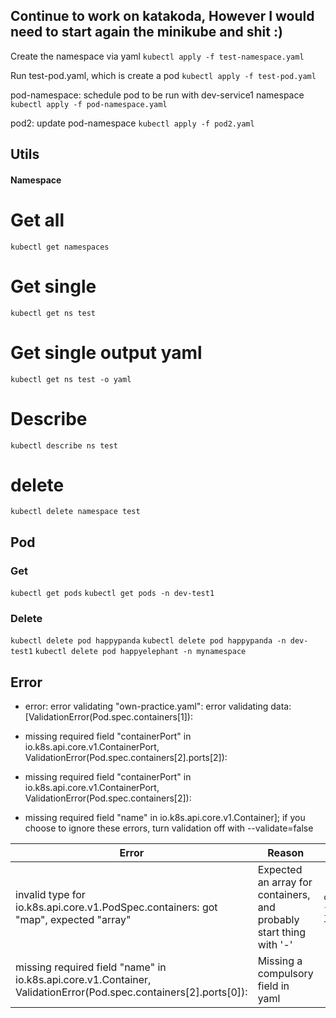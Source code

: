 
## Continue to work on katakoda, However I would need to start again the minikube and shit :) 

Create the namespace via yaml 
`kubectl apply -f test-namespace.yaml`

Run test-pod.yaml, which is create a pod 
`kubectl apply -f test-pod.yaml`

pod-namespace: schedule pod to be run with dev-service1 namespace
`kubectl apply -f pod-namespace.yaml`

pod2: update pod-namespace 
`kubectl apply -f pod2.yaml`

## Utils

#### Namespace
# Get all
`kubectl get namespaces`
# Get single
`kubectl get ns test`

# Get single output yaml
`kubectl get ns test -o yaml`

# Describe
`kubectl describe ns test`

# delete
`kubectl delete namespace test`

## Pod
### Get
`kubectl get pods`
`kubectl get pods -n dev-test1`

### Delete
`kubectl delete pod happypanda`
`kubectl delete pod happypanda -n dev-test1`
`kubectl delete pod happyelephant -n mynamespace`
## Error
- error: error validating "own-practice.yaml": error validating data: [ValidationError(Pod.spec.containers[1]): 

- missing required field "containerPort" in io.k8s.api.core.v1.ContainerPort, ValidationError(Pod.spec.containers[2].ports[2]):

- missing required field "containerPort" in io.k8s.api.core.v1.ContainerPort, ValidationError(Pod.spec.containers[2]): 

- missing required field "name" in io.k8s.api.core.v1.Container]; if you choose to ignore these errors, turn validation off with --validate=false

Error | Reason | E.g
----- | ------ | ---
invalid type for io.k8s.api.core.v1.PodSpec.containers: got "map", expected "array" | Expected an array for containers, and probably start thing with '-' | `containers: - name: jenkins`
missing required field "name" in io.k8s.api.core.v1.Container, ValidationError(Pod.spec.containers[2].ports[0]): |  Missing a compulsory field in yaml | 





